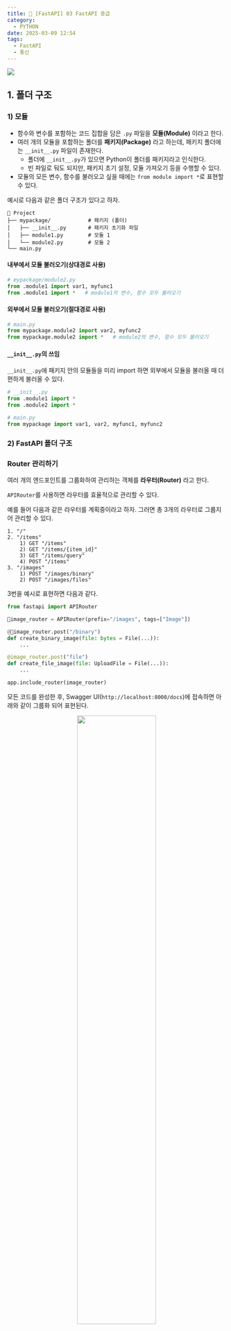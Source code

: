 ```yaml
---
title: 📄 [FastAPI] 03 FastAPI 중급
category:
  - PYTHON
date: 2025-03-09 12:54
tags:
  - FastAPI
  - 통신
---
```

![](https://www.dropbox.com/scl/fi/gcpzyxxk66ro3qeylc7h4/thumbnail_fastapi.png?rlkey=nes5rkrzls0w3ct79rqvnmy66&st=57dyseyn&dl=1)

## 1. 폴더 구조
### 1) 모듈

* 함수와 변수를 포함하는 코드 집합을 담은 `.py` 파일을 **모듈(Module)** 이라고 한다. 
* 여러 개의 모듈을 포함하는 폴더를 **패키지(Package)** 라고 하는데, 패키지 폴더에는 `__init__.py` 파일이 존재한다. 
	* 폴더에 `__init__.py`가 있으면 Python이 폴더를 패키지라고 인식한다.
	* 빈 파일로 둬도 되지만, 패키지 초기 설정, 모듈 가져오기 등을 수행할 수 있다.
* 모듈의 모든 변수, 함수를 불러오고 싶을 때에는 `from module import *`로 표현할 수 있다.

예시로 다음과 같은 폴더 구조가 있다고 하자.

```
📁 Project
├── mypackage/            # 패키지 (폴더)
│   ├── __init__.py       # 패키지 초기화 파일
│   ├── module1.py        # 모듈 1
│   └── module2.py        # 모듈 2
└── main.py
```

#### 내부에서 모듈 불러오기(상대경로 사용)

```python
# mypackage/module2.py
from .module1 import var1, myfunc1
from .module1 import *   # module1의 변수, 함수 모두 불러오기 
```

#### 외부에서 모듈 불러오기(절대경로 사용)

```python
# main.py
from mypackage.module2 import var2, myfunc2
from mypackage.module2 import *   # module2의 변수, 함수 모두 불러오기
```

#### `__init__.py`의 쓰임

`__init__.py`에 패키지 안의 모듈들을 미리 import 하면 외부에서 모듈을 불러올 때 더 편하게 불러올 수 있다.

```python
# __init__.py
from .module1 import *
from .module2 import *

# main.py
from mypackage import var1, var2, myfunc1, myfunc2
```

### 2) FastAPI 폴더 구조

### Router 관리하기

여러 개의 엔드포인트를 그룹화하여 관리하는 객체를 **라우터(Router)** 라고 한다. 

`APIRouter`를 사용하면 라우터를 효율적으로 관리할 수 있다. 

예를 들어 다음과 같은 라우터를 계획중이라고 하자. 그러면 총 3개의 라우터로 그룹지어 관리할 수 있다.

```
1. "/"
2. "/items"
	1) GET "/items"
	2) GET "/items/{item_id}"
	3) GET "/items/query"
	4) POST "/items"
3. "/images"
	1) POST "/images/binary"
	2) POST "/images/files"
```

3번을 예시로 표현하면 다음과 같다. 

```python
from fastapi import APIRouter

image_router = APIRouter(prefix="/images", tags=["Image"])

@image_router.post("/binary")
def create_binary_image(file: bytes = File(...)):
	...

@image_router.post("file")
def create_file_image(file: UploadFile = File(...)):
	...

app.include_router(image_router)
```

모든 코드를 완성한 후, Swagger UI(`http://localhost:8000/docs`)에 접속하면 아래와 같이 그룹화 되어 표현된다. 

<div align="center">
	<img src="https://www.dropbox.com/scl/fi/32zoc2v0tdmuqsljtk8y2/FastAPI008.png?rlkey=f6eogd1yazzjhz62gjqo3e7pd&dl=1" width="60%">
</div>

#### 💡 MVC(Model-View-Controller) 

코드를 체계적으로 구조화하고 유지보수를 쉽게하기 위해 만들어진 코드 설계 패턴을 **디자인 패턴**이라고 한다. 그 중 **MVC 패턴** 에 대해 소개하고자 한다. 

* 웹 애플리케이션을 구조적으로 나누는 설계 패턴
* 역할이 분리되어 유지보수가 쉽다. 
* 재사용성과 확장성이 높다.

<table>
	<thead>
		<tr><th>구성 요소</th><th>역할</th><th>예시</th></tr>
	</thead>
	<tbody>
		<tr>
			<td>Model</td>
			<td>데이터 및 비즈니스 로직 관리</td>
			<td>DB, AI 모델 등</td>
		</tr>
		<tr>
			<td>View</td>
			<td>사용자에게 보여지는 화면</td>
			<td>HTML, JSON 등</td>
		</tr>
		<tr>
			<td>Controller</td>
			<td>요청을 처리하고 Model과 View를 연결</td>
			<td>API 라우터 등</td>
		</tr>
	</tbody>
</table>

#### 자주쓰이는 FastAPI 폴더 구조

MVC 패턴을 반영한 폴더 구조의 예시를 소개하려고 한다. 축소된 버전이기 때문에 더 자세히 알고 싶다면 "FastAPI MVC Structure"로 검색하거나 다른 GitHub Repository를 탐색해보길 바란다.

```
fastapi_project/
├── app/
│   ├── core/                # 설정 관련 파일
│   ├── utils/               # 공통적으로 사용할 유틸리티 함수
│   ├── models/              # AI 모델, DB 관련 코드
│   ├── routers/             # API 라우터 (컨트롤러)
│   ├── schemas/             # 데이터 구조 정의 (Pydantic)
│   ├── static/              # 정적 파일(이미지, CSS 등) 저장
│   ├── templates/           # 프론트엔드 HTML 파일
│   └── main.py              # FastAPI 앱 실행 파일
├── requirements.txt         # 필요한 패키지 목록
└── README.md                # 프로젝트 설명
```

## 2. 타입 힌트

